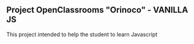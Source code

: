 ## Project OpenClassrooms "Orinoco" - VANILLA JS

This project intended to help the student to learn Javascript
